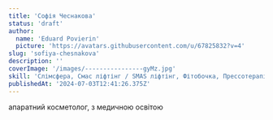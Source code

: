 ```yaml
---
title: 'Софія Чеснакова'
status: 'draft'
author:
  name: 'Eduard Povierin'
  picture: 'https://avatars.githubusercontent.com/u/67825832?v=4'
slug: 'sofiya-chesnakova'
description: ''
coverImage: '/images/----------------gyMz.jpg'
skill: 'Слімсфера, Смас ліфтінг / SMAS ліфтінг, Фітобочка, Прессотерапія, Обгортання'
publishedAt: '2024-07-03T12:41:26.375Z'
---
```


апаратний косметолог, з медичною освітою